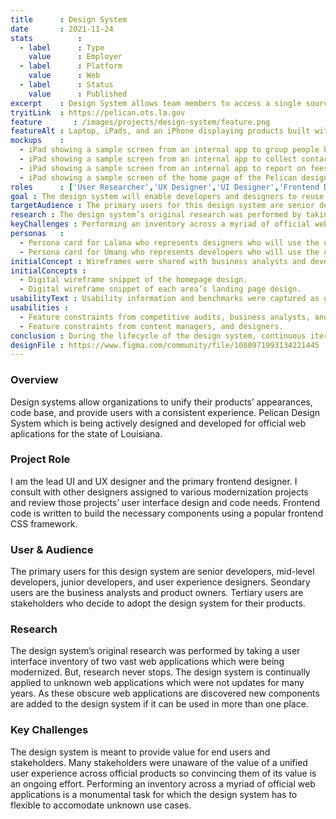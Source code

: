 ```yaml
---
title      : Design System
date       : 2021-11-24
stats          : 
  - label      : Type
    value      : Employer
  - label      : Platform
    value      : Web
  - label      : Status
    value      : Published
excerpt    : Design System allows team members to access a single source of truth and quickly produce value.
tryitLink  : https://pelican.ots.la.gov
feature       : /images/projects/design-system/feature.png
featureAlt : Laptop, iPads, and an iPhone displaying products built with the design system.
mockups    : 
  - iPad showing a sample screen from an internal app to group people by their permissions.
  - iPad showing a sample screen from an internal app to collect contact information from users.
  - iPad showing a sample screen from an internal app to report on fees received from permits.
  - iPad showing a sample screen of the home page of the Pelican design system site.
roles      : ['User Researcher','UX Designer','UI Designer','Frontend Designer', 'Visual Designer']
goal : The design system will enable developers and designers to reuse proven user experience patterns within an ecosystem of organizations.
targetAudience : The primary users for this design system are senior developers, mid-level developers, junior developers, and user experience designers. Seondary users are the business analysts and product owners. Tertiary users are stakeholders who decide to adopt the design system for their products.
research : The design system’s original research was performed by taking a user interface inventory of two vast web applications which were being modernized.
keyChallenges : Performing an inventory across a myriad of official web applications is a monumental task.
personas   : 
  - Persona card for Lalana who represents designers who will use the design system in Figma and during client and business analyst meetings.
  - Persona card for Umang who represents developers who will use the design system in code and during user acceptance testing.
initialConcept : Wireframes were shared with business analysts and developers as they will have the most exposure to the design system outside of the design team.
initialConcepts : 
  - Digital wireframe snippet of the homepage design.
  - Digital wireframe snippet of each area’s landing page design.
usabilityText : Usability information and benchmarks were captured as group feature requests and roadmap proposals. The design system’s growth would be evaluated against these early brainstorm sessions.
usabilities : 
  - Feature constraints from competitive audits, business analysts, and senior developer requests.
  - Feature constraints from content managers, and designers.
conclusion : During the lifecycle of the design system, continuous iteration and maintenance will be paried with best practices and templates for common user flows.
designFile : https://www.figma.com/community/file/1080971993134221445
---
```


### Overview

Design systems allow organizations to unify their products’ appearances, code base, and provide users with a consistent experience. Pelican Design System which is being actively designed and developed for official web aplications for the state of Louisiana.

### Project Role

I am the lead UI and UX designer and the primary frontend designer. I consult with other designers assigned to various modernization projects and review those projects’ user interface design and code needs. Frontend code is written to build the necessary components using a popular frontend CSS framework.

### User & Audience

The primary users for this design system are senior developers, mid-level developers, junior developers, and user experience designers. Seondary users are the business analysts and product owners. Tertiary users are stakeholders who decide to adopt the design system for their products.

### Research

The design system’s original research was performed by taking a user interface inventory of two vast web applications which were being modernized. But, research never stops. The design system is continually applied to unknown web applications which were not updates for many years. As these obscure web applications are discovered new components are added to the design system if it can be used in more than one place.

### Key Challenges

The design system is meant to provide value for end users and stakeholders. Many stakeholders were unaware of the value of a unified user experience across official products so convincing them of its value is an ongoing effort. Performing an inventory across a myriad of official web applications is a monumental task for which the design system has to flexible to accomodate unknown use cases.
